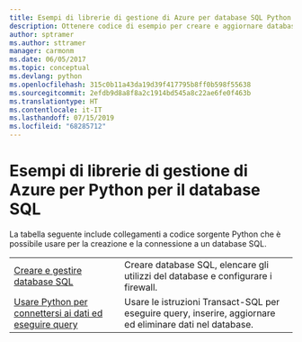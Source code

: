 ```yaml
---
title: Esempi di librerie di gestione di Azure per database SQL Python
description: Ottenere codice di esempio per creare e aggiornare database SQL di Azure con le librerie di gestione di Azure per Python
author: sptramer
ms.author: sttramer
manager: carmonm
ms.date: 06/05/2017
ms.topic: conceptual
ms.devlang: python
ms.openlocfilehash: 315c0b11a43da19d39f417795b8ff0b598f55638
ms.sourcegitcommit: 2efdb9d8a8f8a2c1914bd545a8c22ae6fe0f463b
ms.translationtype: HT
ms.contentlocale: it-IT
ms.lasthandoff: 07/15/2019
ms.locfileid: "68285712"
---
```

# <a name="azure-management-libraries-for-python-samples-for-sql-database"></a>Esempi di librerie di gestione di Azure per Python per il database SQL

La tabella seguente include collegamenti a codice sorgente Python che è possibile usare per la creazione e la connessione a un database SQL. 

| ||
|---|---|
| [Creare e gestire database SQL][1] | Creare database SQL, elencare gli utilizzi del database e configurare i firewall.  | 
| [Usare Python per connettersi ai dati ed eseguire query][2] | Usare le istruzioni Transact-SQL per eseguire query, inserire, aggiornare ed eliminare dati nel database. | 

[1]: https://azure.microsoft.com/resources/samples/sql-database-python-manage/
[2]: https://docs.microsoft.com/azure/sql-database/sql-database-connect-query-python
